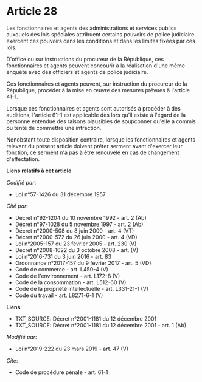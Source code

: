 # Article 28

Les fonctionnaires et agents des administrations et services publics auxquels des lois spéciales attribuent certains pouvoirs
de police judiciaire exercent ces pouvoirs dans les conditions et dans les limites fixées par ces lois.

D'office ou sur instructions du procureur de la République, ces fonctionnaires et agents peuvent concourir à la réalisation
d'une même enquête avec des officiers et agents de police judiciaire.

Ces fonctionnaires et agents peuvent, sur instruction du procureur de la République, procéder à la mise en œuvre des mesures
prévues à l'article 41-1.

Lorsque ces fonctionnaires et agents sont autorisés à procéder à des auditions, l'article 61-1 est applicable dès lors qu'il
existe à l'égard de la personne entendue des raisons plausibles de soupçonner qu'elle a commis ou tenté de commettre une
infraction.

Nonobstant toute disposition contraire, lorsque les fonctionnaires et agents relevant du présent article doivent prêter
serment avant d'exercer leur fonction, ce serment n'a pas à être renouvelé en cas de changement d'affectation.

**Liens relatifs à cet article**

_Codifié par_:

  - Loi n°57-1426 du 31 décembre 1957

_Cité par_:

  - Décret n°92-1204 du 10 novembre 1992 - art. 2 (Ab)
  - Décret n°97-1028 du 5 novembre 1997 - art. 2 (Ab)
  - Décret n°2000-508 du 8 juin 2000 - art. 4 (VT)
  - Décret n°2000-572 du 26 juin 2000 - art. 4 (VD)
  - Loi n°2005-157 du 23 février 2005 - art. 230 (V)
  - Décret n°2008-1022 du 3 octobre 2008 - art. (V)
  - Loi n°2016-731 du 3 juin 2016 - art. 83
  - Ordonnance n°2017-157 du 9 février 2017 - art. 5 (VD)
  - Code de commerce - art. L450-4 (V)
  - Code de l'environnement - art. L172-8 (V)
  - Code de la consommation - art. L512-60 (V)
  - Code de la propriété intellectuelle - art. L331-21-1 (V)
  - Code du travail - art. L8271-6-1 (V)

**Liens**:

  - TXT_SOURCE: Décret n°2001-1181 du 12 décembre 2001
  - TXT_SOURCE: Décret n°2001-1181 du 12 décembre 2001 - art. 1 (Ab)

_Modifié par_:

  - Loi n°2019-222 du 23 mars 2019 - art. 47 (V)

_Cite_:

  - Code de procédure pénale - art. 61-1
